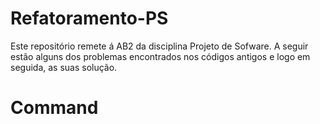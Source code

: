 # Refatoramento-PS
Este repositório remete á AB2 da disciplina Projeto de Sofware. A seguir estão alguns dos problemas encontrados nos códigos antigos e logo em seguida, as suas solução.

# Command
